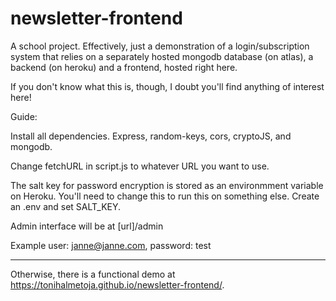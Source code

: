 # newsletter-frontend

A school project. Effectively, just a demonstration of a login/subscription system that relies on a separately hosted mongodb database (on atlas), a backend (on heroku) and a frontend, hosted right here.

If you don't know what this is, though, I doubt you'll find anything of interest here!

Guide:

Install all dependencies. Express, random-keys, cors, cryptoJS, and mongodb.

Change fetchURL in script.js to whatever URL you want to use.

The salt key for password encryption is stored as an environmment variable on Heroku. You'll need to change this to run this on something else. Create an .env and set SALT_KEY.

Admin interface will be at [url]/admin

Example user: janne@janne.com, password: test

---

Otherwise, there is a functional demo at https://tonihalmetoja.github.io/newsletter-frontend/.



